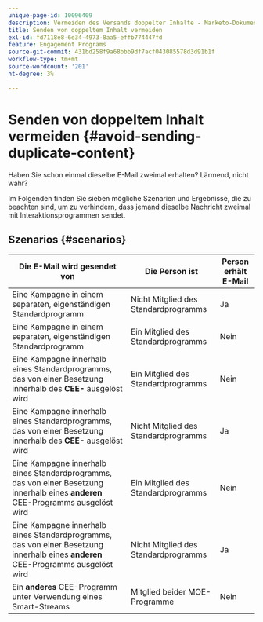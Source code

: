 ```yaml
---
unique-page-id: 10096409
description: Vermeiden des Versands doppelter Inhalte - Marketo-Dokumente - Produktdokumentation
title: Senden von doppeltem Inhalt vermeiden
exl-id: fd7118e8-6e34-4973-8aa5-effb774447fd
feature: Engagement Programs
source-git-commit: 431bd258f9a68bbb9df7acf043085578d3d91b1f
workflow-type: tm+mt
source-wordcount: '201'
ht-degree: 3%

---
```


# Senden von doppeltem Inhalt vermeiden {#avoid-sending-duplicate-content}

Haben Sie schon einmal dieselbe E-Mail zweimal erhalten? Lärmend, nicht wahr?

Im Folgenden finden Sie sieben mögliche Szenarien und Ergebnisse, die zu beachten sind, um zu verhindern, dass jemand dieselbe Nachricht zweimal mit Interaktionsprogrammen sendet.

## Szenarios {#scenarios}

| Die E-Mail wird gesendet von | Die Person ist | Person erhält E-Mail |
|---|---|---|
| Eine Kampagne in einem separaten, eigenständigen Standardprogramm | Nicht Mitglied des Standardprogramms | Ja |
| Eine Kampagne in einem separaten, eigenständigen Standardprogramm | Ein Mitglied des Standardprogramms | Nein |
| Eine Kampagne innerhalb eines Standardprogramms, das von einer Besetzung innerhalb des **CEE-** ausgelöst wird | Ein Mitglied des Standardprogramms | Nein |
| Eine Kampagne innerhalb eines Standardprogramms, das von einer Besetzung innerhalb des **CEE-** ausgelöst wird | Nicht Mitglied des Standardprogramms | Ja |
| Eine Kampagne innerhalb eines Standardprogramms, das von einer Besetzung innerhalb eines **anderen** CEE-Programms ausgelöst wird | Ein Mitglied des Standardprogramms | Nein |
| Eine Kampagne innerhalb eines Standardprogramms, das von einer Besetzung innerhalb eines **anderen** CEE-Programms ausgelöst wird | Nicht Mitglied des Standardprogramms | Ja |
| Ein **anderes** CEE-Programm unter Verwendung eines Smart-Streams | Mitglied beider MOE-Programme | Nein |
